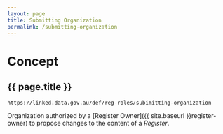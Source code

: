 ```yaml
---
layout: page
title: Submitting Organization
permalink: /submitting-organization
---
```

# Concept

## {{ page.title }}

`https://linked.data.gov.au/def/reg-roles/subimitting-organization`

Organization authorized by a [Register Owner]({{ site.baseurl }}register-owner) to propose changes to the content of a _Register_.